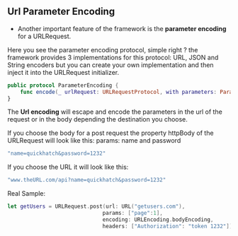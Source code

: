 ## **Url Parameter Encoding**
- Another important feature of the framework is the **parameter encoding** for a URLRequest.


Here you see the parameter encoding protocol, simple right ?
the framework provides 3 implementations for this protocol: URL, JSON and String encoders but you can create your own implementation and then inject it into the URLRequest initializer.

```swift
public protocol ParameterEncoding {
    func encode(_ urlRequest: URLRequestProtocol, with parameters: Parameters?) throws -> URLRequest
}
```

The **Url encoding** will escape and encode the parameters in the url of the request or in the body depending the destination you choose.

If you choose the body for a post request the property httpBody of the URLRequest will look like this:
params: name and password
```swift
"name=quickhatch&password=1232"
```

If you choose the URL it will look like this:
```swift
"www.theURL.com/api?name=quickhatch&password=1232"
```

Real Sample:
```swift
let getUsers = URLRequest.post(url: URL("getusers.com"),
                              params: ["page":1],
                              encoding: URLEncoding.bodyEncoding,
                              headers: ["Authorization": "token 1232"])
```
